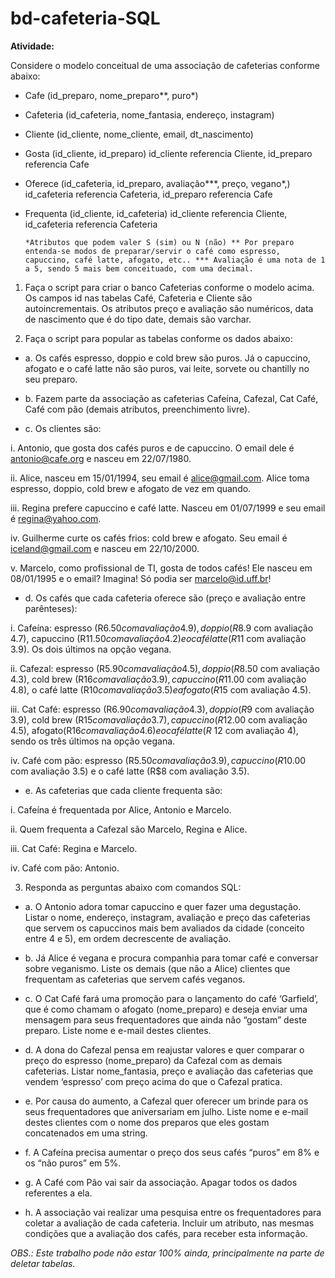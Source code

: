 # bd-cafeteria-SQL

<b>Atividade:</b>

Considere o modelo conceitual de uma associação de cafeterias conforme abaixo: 

- Cafe (id_preparo, nome_preparo**, puro*)
- Cafeteria (id_cafeteria, nome_fantasia, endereço, instagram)
- Cliente (id_cliente, nome_cliente, email, dt_nascimento)
- Gosta (id_cliente, id_preparo) id_cliente referencia Cliente, 
id_preparo referencia Cafe
- Oferece (id_cafeteria, id_preparo, avaliação***, preço, vegano*,) 
id_cafeteria referencia Cafeteria, 
id_preparo referencia Cafe
- Frequenta (id_cliente, id_cafeteria) id_cliente referencia Cliente, 
id_cafeteria referencia Cafeteria

      *Atributos que podem valer S (sim) ou N (não) ** Por preparo entenda-se modos de preparar/servir o café como espresso, capuccino, café latte, afogato, etc.. *** Avaliação é uma nota de 1 a 5, sendo 5 mais bem conceituado, com uma decimal.
  
1) Faça o script para criar o banco Cafeterias conforme o modelo acima. Os campos id 
nas tabelas Café, Cafeteria e Cliente são autoincrementais. Os atributos preço e 
avaliação são numéricos, data de nascimento que é do tipo date, demais são varchar.

2) Faça o script para popular as tabelas conforme os dados abaixo:

- a. Os cafés espresso, doppio e cold brew são puros. Já o capuccino, afogato e o 
café latte não são puros, vai leite, sorvete ou chantilly no seu preparo.

- b. Fazem parte da associação as cafeterias Cafeína, Cafezal, Cat Café, Café com 
pão (demais atributos, preenchimento livre).

- c. Os clientes são:

 i. Antonio, que gosta dos cafés puros e de capuccino. O email dele é 
antonio@cafe.org e nasceu em 22/07/1980.

 ii. Alice, nasceu em 15/01/1994, seu email é alice@gmail.com. Alice toma 
espresso, doppio, cold brew e afogato de vez em quando.

 iii. Regina prefere capuccino e café latte. Nasceu em 01/07/1999 e seu 
email é regina@yahoo.com. 

 iv. Guilherme curte os cafés frios: cold brew e afogato. Seu email é 
iceland@gmail.com e nasceu em 22/10/2000.

 v. Marcelo, como profissional de TI, gosta de todos cafés! Ele nasceu em 
08/01/1995 e o email? Imagina! Só podia ser marcelo@id.uff.br!

- d. Os cafés que cada cafeteria oferece são (preço e avaliação entre parênteses):

 i. Cafeína: espresso (R$6.50 com avaliação 4.9), doppio (R$8.9 com 
avaliação 4.7), capuccino (R$11.50 com avaliação 4.2) e o café latte
(R$11 com avaliação 3.9). Os dois últimos na opção vegana.

 ii. Cafezal: espresso (R$5.90 com avaliação 4.5), doppio (R$8.50 com 
avaliação 4.3), cold brew (R$16 com avaliação 3.9), capuccino (R$11.00 
com avaliação 4.8), o café latte (R$10 com avaliação 3.5) e afogato
(R$15 com avaliação 4.5).

 iii. Cat Café: espresso (R$6.90 com avaliação 4.3), doppio (R$9 com 
avaliação 3.9), cold brew (R$15 com avaliação 3.7), capuccino (R$12.00 
com avaliação 4.5), afogato(R$16 com avaliação 4.6) e o café latte (R$ 
12 com avaliação 4), sendo os três últimos na opção vegana.

 iv. Café com pão: espresso (R$5.50 com avaliação 3.9), capuccino 
(R$10.00 com avaliação 3.5) e o café latte (R$8 com avaliação 3.5).

- e. As cafeterias que cada cliente frequenta são:

 i. Cafeína é frequentada por Alice, Antonio e Marcelo.
 
 ii. Quem frequenta a Cafezal são Marcelo, Regina e Alice.
 
 iii. Cat Café: Regina e Marcelo.
 
 iv. Café com pão: Antonio.


3) Responda as perguntas abaixo com comandos SQL: 

- a. O Antonio adora tomar capuccino e quer fazer uma degustação. Listar o nome, 
endereço, instagram, avaliação e preço das cafeterias que servem os 
capuccinos mais bem avaliados da cidade (conceito entre 4 e 5), em ordem 
decrescente de avaliação.

- b. Já Alice é vegana e procura companhia para tomar café e conversar sobre 
veganismo. Liste os demais (que não a Alice) clientes que frequentam as
cafeterias que servem cafés veganos. 

- c. O Cat Café fará uma promoção para o lançamento do café ‘Garfield’, que é 
como chamam o afogato (nome_preparo) e deseja enviar uma mensagem 
para seus frequentadores que ainda não “gostam” deste preparo. Liste nome e 
e-mail destes clientes.

- d. A dona do Cafezal pensa em reajustar valores e quer comparar o preço do 
espresso (nome_preparo) da Cafezal com as demais cafeterias. Listar
nome_fantasia, preço e avaliação das cafeterias que vendem ‘espresso’ com 
preço acima do que o Cafezal pratica.

- e. Por causa do aumento, a Cafezal quer oferecer um brinde para os seus 
frequentadores que aniversariam em julho. Liste nome e e-mail destes clientes 
com o nome dos preparos que eles gostam concatenados em uma string.

- f. A Cafeína precisa aumentar o preço dos seus cafés “puros” em 8% e os “não 
puros” em 5%. 

- g. A Café com Pão vai sair da associação. Apagar todos os dados referentes a ela.

- h. A associação vai realizar uma pesquisa entre os frequentadores para coletar a 
avaliação de cada cafeteria. Incluir um atributo, nas mesmas condições que a 
avaliação dos cafés, para receber esta informação.

<i>OBS.: Este trabalho pode não estar 100% ainda, principalmente na parte de deletar tabelas.</i>
